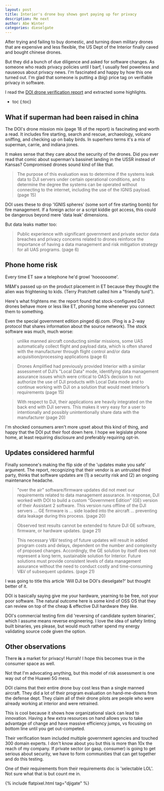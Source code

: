 ```yaml
---
layout: post
title: Interior's drone buy shows govt paying up for privacy
description: Me next
author: Abe Winter
categories: dieselgate
---
```


<style>
blockquote {letter-spacing: normal; font-style: normal;}
</style>

After trying and failing to buy domestic, and turning down military drones that are expensive and less flexible, the US Dept of the Interior finally caved and bought chinese drones.

But they did a bunch of due diligence and asked for software changes. As someone who reads privacy policies until I barf, I usually feel powerless and nauseous about privacy news. I'm fascinated and happy by how this one turned out. I'm glad that someone is putting a (big) price tag on verifiable privacy in software.

I read the [DOI drone verification report](https://www.doi.gov/sites/doi.gov/files/uploads/oas_flight_test_and_technical_evaluation_report_-_dji_uas_data_managment_assurance_evaluation_-_7-2-19_v2.0.pdf) and extracted some highlights.

* toc
{:toc}

## What if superman had been raised in china

The DOI's drone mission mix (page 18 of the report) is fascinating and worth a read. It includes fire starting, search and rescue, archaeology, volcano sniffing, and checking up on baby birds. In superhero terms it's a mix of superman, carrie, and indiana jones.

It makes sense that they care about the security of the drones. Did you ever read that comic about superman's bassinet landing in the USSR instead of Kansas? Compromised drones sound kind of like that.

> The purpose of this evaluation was to determine if the systems leak data to DJI servers under certain operational conditions, and to determine the degree the systems can be operated without connecting to the internet, including the use of the IGNIS payload. (page 15)

DOI uses these to drop 'IGNIS spheres' (some sort of fire starting bomb) for fire management. If a foreign actor or a script kiddie got access, this could be dangerous beyond mere 'data leak' dimensions.

But data leaks matter too:

> Public experience with significant government and private sector data breaches and privacy concerns related to drones reinforce the importance of having a data management and risk mitigation strategy for all UAS programs. (page 6)

## Phone home risk

Every time ET saw a telephone he'd growl 'hoooooome'.

M&M's passed up on the product placement in ET because they thought the alien was frightening to kids. (Terry Pratchett called him a "friendly turd").

Here's what frightens me: the report found that stock-configured DJI drones behave more or less like ET, phoning home whenever you connect them to something.

Even the special government edition pinged dji.com. (Ping is a 2-way protocol that shares information about the source network). The stock software was much, much worse:

> unlike manned aircraft conducting similar missions, some UAS automatically collect flight and payload data, which is often shared with the manufacturer through flight control and/or data acquisition/processing applications (page 6)

> Drones Amplified had previously provided Interior with a similar assessment of DJI’s "Local Data" mode, identifying data management assurance issues which were critical to OAS’s decision to not authorize the use of DJI products with Local Data mode and to continue working with DJI on a solution that would meet Interior’s requirements (page 15)

> With respect to DJI, their applications are heavily integrated on the back end with DJI servers. This makes it very easy for a user to intentionally and possibly unintentionally share data with the manufacturer (page 20)

I'm shocked consumers aren't more upset about this kind of thing, and happy that the DOI put their foot down here. I hope we legislate phone home, at least requiring disclosure and preferably requiring opt-in.

## Updates considered harmful

Finally someone's making the flip side of the 'updates make you safe' argument. The report, recognizing that their vendor is an untrusted third party, thinks that software updates are (1) a security risk and (2) an ongoing maintenance headache.

> "over the air" software/firmware updates did not meet our requirements related to data management assurance. In response, DJI worked with DOI to build a custom “Government Edition” (GE) version of their Assistant 2 software. This version runs offline of the DJI servers ... GE firmware is ... side loaded into the aircraft ... preventing data leakage during this process. (page 20)

> Observed test results cannot be extended to future DJI GE software, firmware, or hardware updates. (page 21)

> This necessary V&V testing of future updates will result in added program costs and delays, dependent on the number and complexity of proposed changes. Accordingly, the GE solution by itself does not represent a long term, sustainable solution for Interior. Future solutions must provide consistent levels of data management assurance without the need to conduct costly and time-consuming V&V of subsequent updates. (page 21)

I was going to title this article 'Will DJI be DOI's dieselgate?' but thought better of it.

DOI is basically saying give me your hardware, yearning to be free, not your poor software. The natural outcome here is some kind of OSS OS that they can review on top of the cheap & effective DJI hardware they like.

DOI's commercial testing firm did 'reversing of candidate system binaries', which I assume means reverse engineering. I love the idea of safety linting built binaries, yes please, but would much rather spend my energy validating source code given the option.

## Other observations

There **is** a market for privacy! Hurrah! I hope this becomes true in the consumer space as well.

Not that I'm advocating anything, but this model of risk assessment is one way out of the Huawei 5G mess.

DOI claims that their entire drone buy cost less than a single manned aircraft. They did a lot of their program evaluation on hand-me-downs from the defense dept. They claim all of their drone pilots are people who were already working at interior and were retrained.

This is cool because it shows how organizational slack can lead to innovation. Having a few extra resources on hand allows you to take advantage of change and have massive efficiency jumps, vs focusing on bottom line until you get out-competed.

Their verification team included multiple government agencies and touched 300 domain experts. I don't know about you but this is more than 10x the reach of my company. If private sector (or gasp, consumer) is going to get serious about security, we have to form communities that can get together and do this testing.

One of their requirements from their requirements doc is 'selectable LOL'. Not sure what that is but count me in.

{% include flatpixel.html tag="djigate" %}
